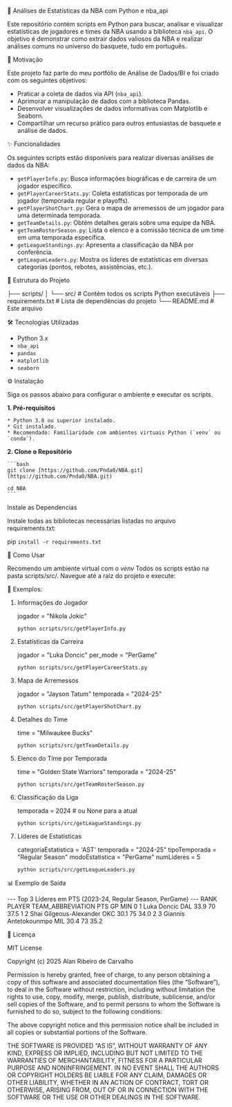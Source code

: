 🏀 Análises de Estatísticas da NBA com Python e nba_api

Este repositório contém scripts em Python para buscar, analisar e visualizar estatísticas de jogadores e times da NBA usando a biblioteca `nba_api`. 
O objetivo é demonstrar como extrair dados valiosos da NBA e realizar análises comuns no universo do basquete, tudo em português.

🎯 Motivação

Este projeto faz parte do meu portfólio de Análise de Dados/BI e foi criado com os seguintes objetivos:

* Praticar a coleta de dados via API (`nba_api`).
* Aprimorar a manipulação de dados com a biblioteca Pandas.
* Desenvolver visualizações de dados informativas com Matplotlib e Seaborn.
* Compartilhar um recurso prático para outros entusiastas de basquete e análise de dados.

✨ Funcionalidades

Os seguintes scripts estão disponíveis para realizar diversas análises de dados da NBA:

* `getPlayerInfo.py`: Busca informações biográficas e de carreira de um jogador específico.
* `getPlayerCareerStats.py`: Coleta estatísticas por temporada de um jogador (temporada regular e playoffs).
* `getPlayerShotChart.py`: Gera o mapa de arremessos de um jogador para uma determinada temporada.
* `getTeamDetails.py`: Obtém detalhes gerais sobre uma equipe da NBA.
* `getTeamRosterSeason.py`: Lista o elenco e a comissão técnica de um time em uma temporada específica.
* `getLeagueStandings.py`: Apresenta a classificação da NBA por conferência.
* `getLeagueLeaders.py`: Mostra os líderes de estatísticas em diversas categorias (pontos, rebotes, assistências, etc.).

📂 Estrutura do Projeto

├── scripts/
│ └── src/ # Contém todos os scripts Python executáveis
├── requirements.txt # Lista de dependências do projeto
└── README.md # Este arquivo


🛠️ Tecnologias Utilizadas

* Python 3.x
* `nba_api`
* `pandas`
* `matplotlib`
* `seaborn`

⚙️ Instalação

Siga os passos abaixo para configurar o ambiente e executar os scripts.

**1. Pré-requisitos**

    * Python 3.8 ou superior instalado.
    * Git instalado.
    * Recomendado: Familiaridade com ambientes virtuais Python (`venv` ou `conda`).

**2. Clone o Repositório**

    ```bash
    git clone [https://github.com/Pnda0/NBA.git](https://github.com/Pnda0/NBA.git)

    cd NBA
    ```

Instale as Dependencias

Instale todas as bibliotecas necessárias listadas no arquivo requirements.txt:

pip ```install -r requirements.txt```


🚀 Como Usar

Recomendo um ambiente virtual com o *venv*
Todos os scripts estão na pasta scripts/src/. Navegue até a raiz do projeto e execute:

📌 Exemplos:
1. Informações do Jogador

    jogador = "Nikola Jokic"

    ```python scripts/src/getPlayerInfo.py```

2. Estatísticas da Carreira

    jogador = "Luka Doncic"
    per_mode = "PerGame"

    ```python scripts/src/getPlayerCareerStats.py```

3. Mapa de Arremessos

    jogador = "Jayson Tatum"
    temporada = "2024-25"

    ```python scripts/src/getPlayerShotChart.py```

4. Detalhes do Time

    time = "Milwaukee Bucks"

    ```python scripts/src/getTeamDetails.py```

5. Elenco do Time por Temporada

    time = "Golden State Warriors"
    temporada = "2024-25"

    ```python scripts/src/getTeamRosterSeason.py```

6. Classificação da Liga

    temporada = 2024  # ou None para a atual

    ```python scripts/src/getLeagueStandings.py```

7. Líderes de Estatísticas

    categoriaEstatistica = 'AST'
    temporada = "2024-25"
    tipoTemporada = "Regular Season"
    modoEstatistica = "PerGame"
    numLideres = 5

    ```python scripts/src/getLeagueLeaders.py```

📊 Exemplo de Saída

--- Top 3 Líderes em PTS (2023-24, Regular Season, PerGame) ---
   RANK            PLAYER TEAM_ABBREVIATION   PTS  GP   MIN
0     1     Luka Doncic               DAL  33.9  70  37.5
1     2  Shai Gilgeous-Alexander      OKC  30.1  75  34.0
2     3   Giannis Antetokounmpo       MIL  30.4  73  35.2

📄 Licença

MIT License

Copyright (c) 2025 Alan Ribeiro de Carvalho

Permission is hereby granted, free of charge, to any person obtaining a copy
of this software and associated documentation files (the “Software”), to deal
in the Software without restriction, including without limitation the rights
to use, copy, modify, merge, publish, distribute, sublicense, and/or sell
copies of the Software, and to permit persons to whom the Software is
furnished to do so, subject to the following conditions:

The above copyright notice and this permission notice shall be included in all
copies or substantial portions of the Software.

THE SOFTWARE IS PROVIDED “AS IS”, WITHOUT WARRANTY OF ANY KIND, EXPRESS OR
IMPLIED, INCLUDING BUT NOT LIMITED TO THE WARRANTIES OF MERCHANTABILITY,
FITNESS FOR A PARTICULAR PURPOSE AND NONINFRINGEMENT. IN NO EVENT SHALL THE
AUTHORS OR COPYRIGHT HOLDERS BE LIABLE FOR ANY CLAIM, DAMAGES OR OTHER
LIABILITY, WHETHER IN AN ACTION OF CONTRACT, TORT OR OTHERWISE, ARISING FROM,
OUT OF OR IN CONNECTION WITH THE SOFTWARE OR THE USE OR OTHER DEALINGS IN THE
SOFTWARE.

